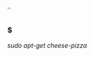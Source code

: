  <!-- Saalve, sou o junior-x, o proprio.  :) -->
<div style="height: 150px; grid-rows: auto; overflow: hidden">
    <img src="https://i.giphy.com/media/f3Ft7V5eBKX55XDJXC/giphy.webp" width="12%" alt="matrix X">
    <h3>$ </h3><h9><em>sudo apt-get cheese-pizza<em></h9> 
</div>

<!-- <h1 align="center">
<img src="./assets/image/perbarL.svg" />
</h1>

![CodeBall](/assets/image/yellowball.svg) <em>*JavaScript* <em><span style="color:#8B949E;"> <em>*21%*<em> </span> ![CodeBall](/assets/image/iceball.svg) <em>*ReactJs/RN* <span style="color: #8B949E;"> <em>*21%*<em> ![CodeBall](/assets/image/cyanball.svg) <em>*Flutter*<em> <span style="color: #8B949E;"> <em>*12%*<em> </span> ![CodeBall](/assets/image/purpleball.svg) <em>*Css* <em><span style="color: #8B949E;"> <em>*13%*<em> </span> ![CodeBall](/assets/image/pinkball.svg) <em>*Sass*<em> <span style="color: #8B949E;"> <em>*12%*<em> </span> ![CodeBall](/assets/image/blueball.svg) <em>*php*<em> <span style="color: #8B949E;"> <em>*9%*<em> </span> ![CodeBall](/assets/image/greyblueball.svg) <em>*Python/Ts*<em> <span style="color: #8B949E;"> <em>*3%*<em> </span> ![CodeBall](/assets/image/greenball.svg) <em>*Csharp*<em> <span style="color: #8B949E;"> <em>*9%*<em> </span>  -->
<!---->